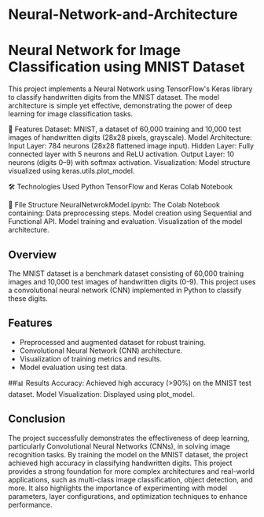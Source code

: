 # Neural-Network-and-Architecture
# Neural Network for Image Classification using MNIST Dataset

This project implements a Neural Network using TensorFlow's Keras library to classify handwritten digits from the MNIST dataset. The model architecture is simple yet effective, demonstrating the power of deep learning for image classification tasks.

🚀 Features
Dataset: MNIST, a dataset of 60,000 training and 10,000 test images of handwritten digits (28x28 pixels, grayscale).
Model Architecture:
Input Layer: 784 neurons (28x28 flattened image input).
Hidden Layer: Fully connected layer with 5 neurons and ReLU activation.
Output Layer: 10 neurons (digits 0–9) with softmax activation.
Visualization: Model structure visualized using keras.utils.plot_model.

🛠️ Technologies Used
Python
TensorFlow and Keras
Colab Notebook

📂 File Structure
NeuralNetwrokModel.ipynb: The Colab Notebook containing:
Data preprocessing steps.
Model creation using Sequential and Functional API.
Model training and evaluation.
Visualization of the model architecture.

## Overview
The MNIST dataset is a benchmark dataset consisting of 60,000 training images and 10,000 test images of handwritten digits (0-9). This project uses a convolutional neural network (CNN) implemented in Python to classify these digits.

## Features
- Preprocessed and augmented dataset for robust training.
- Convolutional Neural Network (CNN) architecture.
- Visualization of training metrics and results.
- Model evaluation using test data.

##📊 Results
Accuracy: Achieved high accuracy (>90%) on the MNIST test dataset.
Model Visualization: Displayed using plot_model.

## Conclusion
The project successfully demonstrates the effectiveness of deep learning, particularly Convolutional Neural Networks (CNNs), in solving image recognition tasks. By training the model on the MNIST dataset, the project achieved high accuracy in classifying handwritten digits. This project provides a strong foundation for more complex architectures and real-world applications, such as multi-class image classification, object detection, and more. It also highlights the importance of experimenting with model parameters, layer configurations, and optimization techniques to enhance performance.
